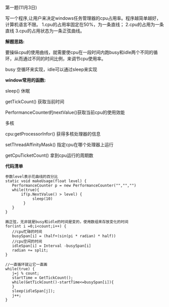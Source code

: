 第一题(11月3日)

 写一个程序,让用户来决定windows任务管理器的cpu占用率。程序越简单越好，计算机语言不限。
1.cpu的占用率固定在50%，为一条直线；
2.cpu的占用为一条直线
3.cpu的占用状态为一条正弦曲线。 



**解题思路:**

要操纵cpu的使用曲线，就需要使cpu在一段时间内跑busy和idle两个不同的循环，从而通过不同的时间比例，来调节cpu使用率。

busy 空循环来实现，idle可以通过sleep来实现

**window常用的函数:**

sleep() 休眠

getTickCount() 获取当前时间

PerformanceCounter的nextValue()获取当前cpu的使用效能

多核

cpu:getProcessorInfor() 获得多核处理器的信息

setThreadAffinityMask() 指定cpu在哪个处理器上运行

getCpuTicketCount() 拿到cpu运行的周期数

**代码清单**

```
参数level表示花曲线的百分比
static void makeUsage(float level) {
​	PerformanceCounter p = new PerformanceCounter("","","")
​	while(true){
​		if(p.NextValue() > level) {
  	  		sleep(10)    
 		}
​	}
}

画正弦，无非就是busy和idle的时间是变的，使用数组来存放变化的时间
for(int i =0;i<count;i++) {
​	//cpu忙碌的时间
​	busySpan[i] = (half+(sin(pi * radian) * half))
​	//cpu空闲的时间
​	idleSpan[i] = Interval -busySpan[i]
​	radian += split;
}

//一直循环就让它一直画
while(true) {
​	j=j % count;
​	startTime = GetTickCount();
​	while(GetTickCount()-startTime<=busySpan[i]){
​	}
​	sleep(idleSpan[j]);
​	j++;
}
```